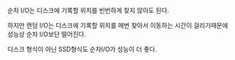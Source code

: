 순차 I/O는 디스크에 기록할 위치를 빈번하게 찾지 않아도 된다.

하지만 랜덤 I/O는 디스크에 기록할 위치를 매번 찾아서 이동하는 시간이 걸리기때문에 성능상 순차 I/O보단 떨어진다.

디스크 형식이 아닌 SSD형식도 순차I/O가 성능이 더 좋다.
